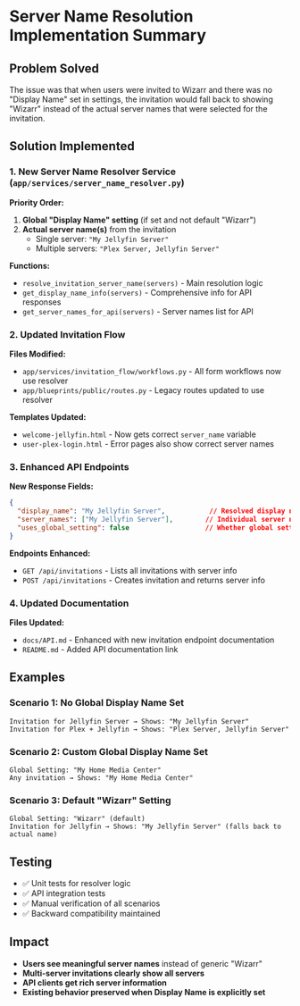 # Server Name Resolution Implementation Summary

## Problem Solved

The issue was that when users were invited to Wizarr and there was no "Display Name" set in settings, the invitation would fall back to showing "Wizarr" instead of the actual server names that were selected for the invitation.

## Solution Implemented

### 1. New Server Name Resolver Service (`app/services/server_name_resolver.py`)

**Priority Order:**
1. **Global "Display Name" setting** (if set and not default "Wizarr")
2. **Actual server name(s)** from the invitation
   - Single server: `"My Jellyfin Server"`
   - Multiple servers: `"Plex Server, Jellyfin Server"`

**Functions:**
- `resolve_invitation_server_name(servers)` - Main resolution logic
- `get_display_name_info(servers)` - Comprehensive info for API responses
- `get_server_names_for_api(servers)` - Server names list for API

### 2. Updated Invitation Flow

**Files Modified:**
- `app/services/invitation_flow/workflows.py` - All form workflows now use resolver
- `app/blueprints/public/routes.py` - Legacy routes updated to use resolver

**Templates Updated:**
- `welcome-jellyfin.html` - Now gets correct `server_name` variable
- `user-plex-login.html` - Error pages also show correct server names

### 3. Enhanced API Endpoints

**New Response Fields:**
```json
{
  "display_name": "My Jellyfin Server",           // Resolved display name
  "server_names": ["My Jellyfin Server"],        // Individual server names
  "uses_global_setting": false                   // Whether global setting is used
}
```

**Endpoints Enhanced:**
- `GET /api/invitations` - Lists all invitations with server info
- `POST /api/invitations` - Creates invitation and returns server info

### 4. Updated Documentation

**Files Updated:**
- `docs/API.md` - Enhanced with new invitation endpoint documentation
- `README.md` - Added API documentation link

## Examples

### Scenario 1: No Global Display Name Set
```
Invitation for Jellyfin Server → Shows: "My Jellyfin Server"
Invitation for Plex + Jellyfin → Shows: "Plex Server, Jellyfin Server"
```

### Scenario 2: Custom Global Display Name Set
```
Global Setting: "My Home Media Center"
Any invitation → Shows: "My Home Media Center"
```

### Scenario 3: Default "Wizarr" Setting
```
Global Setting: "Wizarr" (default)
Invitation for Jellyfin → Shows: "My Jellyfin Server" (falls back to actual name)
```

## Testing

- ✅ Unit tests for resolver logic
- ✅ API integration tests
- ✅ Manual verification of all scenarios
- ✅ Backward compatibility maintained

## Impact

- **Users see meaningful server names** instead of generic "Wizarr"
- **Multi-server invitations clearly show all servers**
- **API clients get rich server information**
- **Existing behavior preserved when Display Name is explicitly set**
